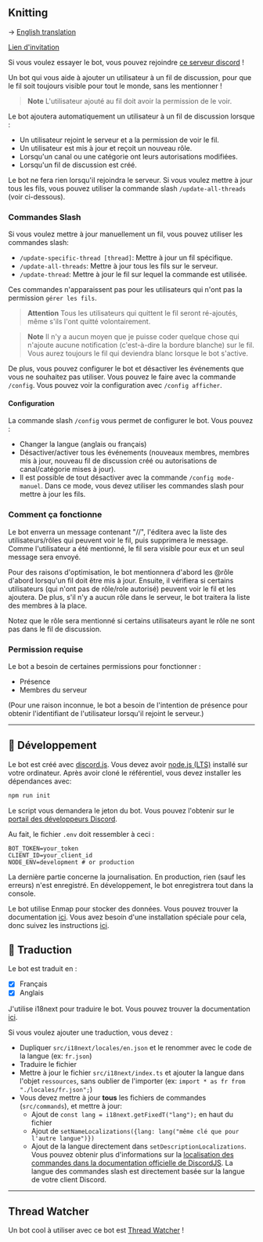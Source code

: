 ## Knitting

→  [English translation](README.md)

[Lien d'invitation](https://discord.com/api/oauth2/authorize?client_id=1101559076086886500&permissions=292057785360&scope=bot)

Si vous voulez essayer le bot, vous pouvez rejoindre [ce serveur discord](https://discord.gg/TWjfz2yTSA) !

Un bot qui vous aide à ajouter un utilisateur à un fil de discussion, pour que le fil soit toujours visible pour tout le monde, sans les mentionner !

> **Note**
> L'utilisateur ajouté au fil doit avoir la permission de le voir.

Le bot ajoutera automatiquement un utilisateur à un fil de discussion lorsque :
- Un utilisateur rejoint le serveur et a la permission de voir le fil.
- Un utilisateur est mis à jour et reçoit un nouveau rôle.
- Lorsqu'un canal ou une catégorie ont leurs autorisations modifiées.
- Lorsqu'un fil de discussion est créé.

Le bot ne fera rien lorsqu'il rejoindra le serveur. Si vous voulez mettre à jour tous les fils, vous pouvez utiliser la commande slash `/update-all-threads` (voir ci-dessous).

### Commandes Slash

Si vous voulez mettre à jour manuellement un fil, vous pouvez utiliser les commandes slash:
- `/update-specific-thread [thread]`: Mettre à jour un fil spécifique.
- `/update-all-threads`: Mettre à jour tous les fils sur le serveur.
- `/update-thread`: Mettre à jour le fil sur lequel la commande est utilisée.

Ces commandes n'apparaissent pas pour les utilisateurs qui n'ont pas la permission `gérer les fils`.

> **Attention**
> Tous les utilisateurs qui quittent le fil seront ré-ajoutés, même s'ils l'ont quitté volontairement.

> **Note**
> Il n'y a aucun moyen que je puisse coder quelque chose qui n'ajoute aucune notification (c'est-à-dire la bordure blanche) sur le fil. Vous aurez toujours le fil qui deviendra blanc lorsque le bot s'active.

De plus, vous pouvez configurer le bot et désactiver les événements que vous ne souhaitez pas utiliser. Vous pouvez le faire avec la commande `/config`. Vous pouvez voir la configuration avec `/config afficher`.

#### Configuration

La commande slash `/config` vous permet de configurer le bot. Vous pouvez :
- Changer la langue (anglais ou français)
- Désactiver/activer tous les événements (nouveaux membres, membres mis à jour, nouveau fil de discussion créé ou autorisations de canal/catégorie mises à jour).
- Il est possible de tout désactiver avec la commande `/config mode-manuel`. Dans ce mode, vous devez utiliser les commandes slash pour mettre à jour les fils.

### Comment ça fonctionne

Le bot enverra un message contenant "//", l'éditera avec la liste des utilisateurs/rôles qui peuvent voir le fil, puis supprimera le message. Comme l'utilisateur a été mentionné, le fil sera visible pour eux et un seul message sera envoyé.

Pour des raisons d'optimisation, le bot mentionnera d'abord les @rôle d'abord lorsqu'un fil doit être mis à jour. Ensuite, il vérifiera si certains utilisateurs (qui n'ont pas de rôle/role autorisé) peuvent voir le fil et les ajoutera.
De plus, s'il n'y a aucun rôle dans le serveur, le bot traitera la liste des membres à la place.

Notez que le rôle sera mentionné si certains utilisateurs ayant le rôle ne sont pas dans le fil de discussion.

### Permission requise

Le bot a besoin de certaines permissions pour fonctionner :
- Présence
- Membres du serveur

(Pour une raison inconnue, le bot a besoin de l'intention de présence pour obtenir l'identifiant de l'utilisateur lorsqu'il rejoint le serveur.)

---

## 🤖 Développement 

Le bot est créé avec [discord.js](https://discord.js.org/#/). Vous devez avoir [node.js (LTS)](https://nodejs.org/en/) installé sur votre ordinateur.
Après avoir cloné le référentiel, vous devez installer les dépendances avec:
```bash
npm run init
```

Le script vous demandera le jeton du bot. Vous pouvez l'obtenir sur le [portail des développeurs Discord](https://discord.com/developers/applications).

Au fait, le fichier `.env` doit ressembler à ceci :
```
BOT_TOKEN=your_token
CLIENT_ID=your_client_id
NODE_ENV=development # or production
```

La dernière partie concerne la journalisation. En production, rien (sauf les erreurs) n'est enregistré. En développement, le bot enregistrera tout dans la console.

Le bot utilise Enmap pour stocker des données. Vous pouvez trouver la documentation [ici](https://enmap.evie.dev/). Vous avez besoin d'une installation spéciale pour cela, donc suivez les instructions [ici](https://enmap.evie.dev/install). 

## 🎼 Traduction 

Le bot est traduit en :
- [x] Français
- [x] Anglais

J'utilise i18next pour traduire le bot. Vous pouvez trouver la documentation [ici](https://www.i18next.com/).

Si vous voulez ajouter une traduction, vous devez :
- Dupliquer `src/i18next/locales/en.json` et le renommer avec le code de la langue (ex: `fr.json`)
- Traduire le fichier
- Mettre à jour le fichier `src/i18next/index.ts` et ajouter la langue dans l'objet `ressources`, sans oublier de l'importer (ex: `import * as fr from "./locales/fr.json";`)
- Vous devez mettre à jour **tous** les fichiers de commandes (`src/commands`), et mettre à jour:
    - Ajout de `const lang = i18next.getFixedT("lang");` en haut du fichier
    - Ajout de `setNameLocalizations({lang: lang("même clé que pour l'autre langue")})` 
    - Ajout de la langue directement dans `setDescriptionLocalizations`.
  Vous pouvez obtenir plus d'informations sur la [localisation des commandes dans la documentation officielle de DiscordJS](https://discordjs.guide/slash-commands/advanced-creation.html#localizations).
  La langue des commandes slash est directement basée sur la langue de votre client Discord.

---

## Thread Watcher

Un bot cool à utiliser avec ce bot est [Thread Watcher](https://threadwatcher.xyz/) !
